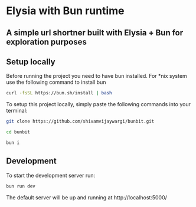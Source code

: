 # Elysia with Bun runtime

## A simple url shortner built with Elysia + Bun for exploration purposes

## Setup locally

Before running the project you need to have bun installed. For \*nix system use the following command to install bun

```bash
curl -fsSL https://bun.sh/install | bash
```

To setup this project locally, simply paste the following commands into your terminal:

```bash
git clone https://github.com/shivamvijaywargi/bunbit.git

cd bunbit

bun i
```

## Development

To start the development server run:

```bash
bun run dev
```

The default server will be up and running at http://localhost:5000/
